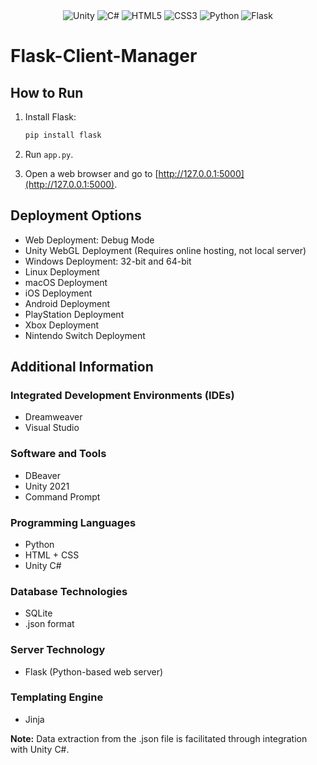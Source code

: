<div align="center">
  <img alt="Unity" src="https://img.shields.io/badge/unity%20-%23323330.svg?&style=for-the-badge&logo=unity&logoColor=white"/> 
  <img alt="C#" src="https://img.shields.io/badge/csharp%20-%23323330.svg?&style=for-the-badge&logo=csharp&logoColor=white"/>   
  <img alt="HTML5" src="https://img.shields.io/badge/html5%20-%23323330.svg?&style=for-the-badge&logo=html5&logoColor=white"/>
  <img alt="CSS3" src="https://img.shields.io/badge/css3%20-%23323330.svg?&style=for-the-badge&logo=css3&logoColor=white"/>
  <img alt="Python" src="https://img.shields.io/badge/python%20-%23323330.svg?&style=for-the-badge&logo=python&logoColor=white"/>
  <img alt="Flask" src="https://img.shields.io/badge/flask%20-%23323330.svg?&style=for-the-badge&logo=flask&logoColor=white"/>
</div>

# Flask-Client-Manager

## How to Run

1. Install Flask:

   ```bash
   pip install flask
   
2. Run `app.py`.

3. Open a web browser and go to [http://127.0.0.1:5000](http://127.0.0.1:5000).

## Deployment Options

- Web Deployment: Debug Mode
- Unity WebGL Deployment (Requires online hosting, not local server)
- Windows Deployment: 32-bit and 64-bit
- Linux Deployment
- macOS Deployment
- iOS Deployment
- Android Deployment
- PlayStation Deployment
- Xbox Deployment
- Nintendo Switch Deployment

## Additional Information

### Integrated Development Environments (IDEs)

- Dreamweaver
- Visual Studio

### Software and Tools

- DBeaver
- Unity 2021
- Command Prompt

### Programming Languages

- Python
- HTML + CSS
- Unity C#

### Database Technologies

- SQLite
- .json format

### Server Technology

- Flask (Python-based web server)

### Templating Engine

- Jinja

**Note:** Data extraction from the .json file is facilitated through integration with Unity C#.
